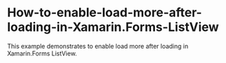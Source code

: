 # How-to-enable-load-more-after-loading-in-Xamarin.Forms-ListView
This example demonstrates to enable load more after loading in Xamarin.Forms ListView.
